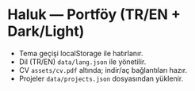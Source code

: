 # Haluk — Portföy (TR/EN + Dark/Light)
- Tema geçişi localStorage ile hatırlanır.
- Dil (TR/EN) `data/lang.json` ile yönetilir.
- CV `assets/cv.pdf` altında; indir/aç bağlantıları hazır.
- Projeler `data/projects.json` dosyasından yüklenir.
